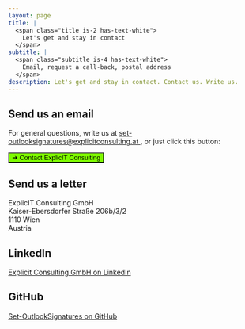 ```yaml
---
layout: page
title: |
  <span class="title is-2 has-text-white">
    Let's get and stay in contact
  </span>
subtitle: |
  <span class="subtitle is-4 has-text-white">
    Email, request a call-back, postal address
  </span>
description: Let's get and stay in contact. Contact us. Write us.
---
```

<div style="min-height: 100vh;">

  <h2>Send us an email</h2>
  <p>
    For general questions, write us at 
    <a href="mailto:set-outlooksignatures@explicitconsulting.at">
      set-outlooksignatures@explicitconsulting.at
    </a>, or just click this button:
  </p>
  <p>
    <a href="mailto:set-outlooksignatures@explicitconsulting.at">
      <button class="button is-link is-normal is-hover has-text-black has-text-weight-bold" style="background-color: lawngreen">
        ➔ Contact ExplicIT Consulting
      </button>
    </a>
  </p>

  <h2>Send us a letter</h2>
  <p>
    ExplicIT Consulting GmbH<br>
    Kaiser-Ebersdorfer Straße 206b/3/2<br>
    1110 Wien<br>
    Austria
  </p>

  <h2>LinkedIn</h2>
  <p>
    <a href="https://www.linkedin.com/company/explicit-consulting-gmbh" target="_blank">
      Explicit Consulting GmbH on LinkedIn
    </a>
  </p>

  <h2>GitHub</h2>
  <p>
    <a href="https://github.com/Set-OutlookSignatures" target="_blank">
      Set-OutlookSignatures on GitHub
    </a>
  </p>

</div>
